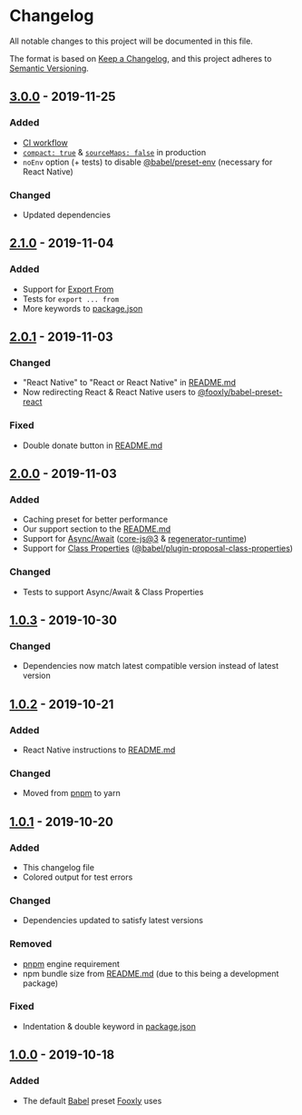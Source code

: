 <!-- markdownlint-disable -->
# Changelog
All notable changes to this project will be documented in this file.

The format is based on [Keep a Changelog](https://keepachangelog.com/en/1.0.0/),
and this project adheres to [Semantic Versioning](https://semver.org/spec/v2.0.0.html).

## [3.0.0] - 2019-11-25
### Added
- [CI workflow](https://github.com/Fooxly/babel-preset/actions?query=workflow%3Atests)
- [`compact: true`](https://babeljs.io/docs/en/options#compact) & [`sourceMaps: false`](https://babeljs.io/docs/en/options#sourcemaps) in production
- `noEnv` option (+ tests) to disable [@babel/preset-env](https://www.npmjs.com/package/@babel/preset-env) (necessary for React Native)

### Changed
- Updated dependencies

## [2.1.0] - 2019-11-04
### Added
- Support for [Export From](https://babeljs.io/docs/en/next/babel-plugin-proposal-export-default-from.html)
- Tests for `export ... from`
- More keywords to [package.json]

## [2.0.1] - 2019-11-03
### Changed
- "React Native" to "React or React Native" in [README.md]
- Now redirecting React & React Native users to [@fooxly/babel-preset-react](https://www.npmjs.com/package/@fooxly/babel-preset-react)

### Fixed
- Double donate button in [README.md]

## [2.0.0] - 2019-11-03
### Added
- Caching preset for better performance
- Our support section to the [README.md]
- Support for [Async/Await](https://developer.mozilla.org/en-US/docs/Web/JavaScript/Reference/Statements/async_function) ([core-js@3](https://www.npmjs.com/package/core-js) & [regenerator-runtime](https://www.npmjs.com/package/regenerator-runtime))
- Support for [Class Properties](https://javascript.info/class#class-properties) ([@babel/plugin-proposal-class-properties](https://www.npmjs.com/package/@babel/plugin-proposal-class-properties))

### Changed
- Tests to support Async/Await & Class Properties

## [1.0.3] - 2019-10-30
### Changed
- Dependencies now match latest compatible version instead of latest version

## [1.0.2] - 2019-10-21
### Added
- React Native instructions to [README.md]

### Changed
- Moved from [pnpm] to yarn

## [1.0.1] - 2019-10-20
### Added
- This changelog file
- Colored output for test errors

### Changed
- Dependencies updated to satisfy latest versions

### Removed
- [pnpm] engine requirement
- npm bundle size from [README.md] (due to this being a development package)

### Fixed
- Indentation & double keyword in [package.json]

## [1.0.0] - 2019-10-18
### Added
- The default [Babel] preset [Fooxly] uses

[README.md]: README.md
[package.json]: package.json
[Babel]: https://babeljs.io/
[Fooxly]: https://www.fooxly.com/
[pnpm]: https://github.com/pnpm/pnpm

[3.0.0]: https://github.com/Fooxly/babel-preset/compare/v2.1.0...v3.0.0
[2.1.0]: https://github.com/Fooxly/babel-preset/compare/v2.0.1...v2.1.0
[2.0.1]: https://github.com/Fooxly/babel-preset/compare/v2.0.0...v2.0.1
[2.0.0]: https://github.com/Fooxly/babel-preset/compare/v1.0.3...v2.0.0
[1.0.3]: https://github.com/Fooxly/babel-preset/compare/v1.0.2...v1.0.3
[1.0.2]: https://github.com/Fooxly/babel-preset/compare/v1.0.1...v1.0.2
[1.0.1]: https://github.com/Fooxly/babel-preset/compare/v1.0.0...v1.0.1
[1.0.0]: https://github.com/Fooxly/babel-preset/releases/tag/v1.0.0

